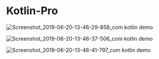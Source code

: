 # Kotlin-Pro
![Screenshot_2019-06-20-13-46-29-858_com kotlin demo](https://user-images.githubusercontent.com/10562584/59833147-15e6bf80-9363-11e9-8f8b-e7b7223a7437.png)

![Screenshot_2019-06-20-13-46-37-506_com kotlin demo](https://user-images.githubusercontent.com/10562584/59833190-2e56da00-9363-11e9-9aa4-6b4c62505d55.png)

![Screenshot_2019-06-20-13-46-41-797_com kotlin demo](https://user-images.githubusercontent.com/10562584/59833201-34e55180-9363-11e9-8e2b-666e6f090b7e.png)
